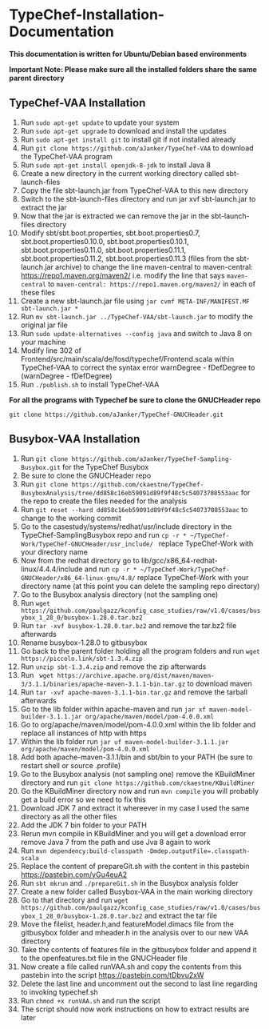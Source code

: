 # TypeChef-Installation-Documentation


**This documentation is written for Ubuntu/Debian based environments**

**Important Note: Please make sure all the installed folders share the same parent directory**

## TypeChef-VAA Installation

<!-- Note sudo apt install openjdk-7-jdk needs to be done for Busybox -->

1. Run ```sudo apt-get update``` to update your system
2. Run ```sudo apt-get upgrade``` to download and install the updates
3. Run ```sudo apt-get install git``` to install git if not installed already
4. Run ```git clone https://github.com/aJanker/TypeChef-VAA``` to download the TypeChef-VAA program
5. Run ```sudo apt-get install openjdk-8-jdk``` to install Java 8
6. Create a new directory in the current working directory called sbt-launch-files
7. Copy the file sbt-launch.jar from TypeChef-VAA to this new directory
8. Switch to the sbt-launch-files directory and run jar xvf sbt-launch.jar to extract the jar
9. Now that the jar is extracted we can remove the jar in the sbt-launch-files directory
10. Modify sbt/sbt.boot.properties, sbt.boot.properties0.7, sbt.boot.properties0.10.0, sbt.boot.properties0.10.1, sbt.boot.properties0.11.0, sbt.boot.properties0.11.1, sbt.boot.properties0.11.2, sbt.boot.properties0.11.3 (files from the sbt-launch.jar archive) to change the line maven-central to maven-central: https://repo1.maven.org/maven2/ i.e. modify the line that says ```maven-central``` to ```maven-central: https://repo1.maven.org/maven2/``` in each of these files
11. Create a new sbt-launch.jar file using ```jar cvmf META-INF/MANIFEST.MF sbt-launch.jar *```
12. Run ```mv sbt-launch.jar ../TypeChef-VAA/sbt-launch.jar``` to modify the original jar file
13. Run ```sudo update-alternatives --config java``` and switch to Java 8 on your machine
14. Modify line 302 of Frontend/src/main/scala/de/fosd/typechef/Frontend.scala within TypeChef-VAA to correct the syntax error warnDegree - fDefDegree to (warnDegree - fDefDegree)
15. Run ```./publish.sh``` to install TypeChef-VAA


**For all the programs with Typechef be sure to clone the GNUCHeader repo**

```git clone https://github.com/aJanker/TypeChef-GNUCHeader.git```

## Busybox-VAA Installation
1. Run ```git clone https://github.com/aJanker/TypeChef-Sampling-Busybox.git``` for the TypeChef Busybox
2. Be sure to clone the GNUCHeader repo
3. Run ```git clone https://github.com/ckaestne/TypeChef-BusyboxAnalysis/tree/dd858c16eb59091d89f9f48c5c54073708553aac``` for the repo to create the files needed for the analysis
4. Run ```git reset --hard dd858c16eb59091d89f9f48c5c54073708553aac``` to change to the working commit
5. Go to the casestudy/systems/redhat/usr/include directory in the TypeChef-SamplingBusybox repo and run ```cp -r * ~/TypeChef-Work/TypeChef-GNUCHeader/usr_include/ ``` replace TypeChef-Work with your directory name
6. Now from the redhat directory go to lib/gcc/x86_64-redhat-linux/4.4.4/include and run ```cp -r * ~/TypeChef-Work/TypeChef-GNUCHeader/x86_64-linux-gnu/4.8/``` replace TypeChef-Work with your directory name (at this point you can delete the sampling repo directory)
7. Go to the Busybox analysis directory (not the sampling one)
8. Run ```wget https://github.com/paulgazz/kconfig_case_studies/raw/v1.0/cases/busybox_1_28_0/busybox-1.28.0.tar.bz2```
9. Run ```tar -xvf busybox-1.28.0.tar.bz2``` and remove the tar.bz2 file afterwards
10. Rename busybox-1.28.0 to gitbusybox
11. Go back to the parent folder holding all the program folders and run ```wget https://piccolo.link/sbt-1.3.4.zip```
12. Run ```unzip sbt-1.3.4.zip``` and remove the zip afterwards
13. Run ``` wget https://archive.apache.org/dist/maven/maven-3/3.1.1/binaries/apache-maven-3.1.1-bin.tar.gz``` to download maven
14. Run ```tar -xvf apache-maven-3.1.1-bin.tar.gz``` and remove the tarball afterwards
15. Go to the lib folder within apache-maven and run ```jar xf maven-model-builder-3.1.1.jar org/apache/maven/model/pom-4.0.0.xml```
16. Go to org/apache/maven/model/pom-4.0.0.xml within the lib folder and replace all instances of http with https
17. Within the lib folder run ```jar uf maven-model-builder-3.1.1.jar org/apache/maven/model/pom-4.0.0.xml```
18. Add both apache-maven-3.1.1/bin and sbt/bin to your PATH (be sure to restart shell or source .profile)
19. Go to the Busybox analysis (not sampling one) remove the KBuildMiner directory and run ```git clone https://github.com/ckaestne/KBuildMiner```
20. Go the KBuildMiner directory now and run ```mvn compile``` you will probably get a build error so we need to fix this
21. Download JDK 7 and extract it whereever in my case I used the same directory as all the other files
22. Add the JDK 7 bin folder to your PATH
23. Rerun mvn compile in KBuildMiner and you will get a download error remove Java 7 from the path and use Jva 8 again to work
24. Run ```mvn dependency:build-classpath -Dmdep.outputFile=.classpath-scala```
25. Replace the content of prepareGit.sh with the content in this pastebin https://pastebin.com/yGu4euA2
26. Run ```sbt mkrun``` and ```./prepareGit.sh``` in the Busybox analysis folder
27. Create a new folder called Busybox-VAA in the main working directory
28. Go to that directory and run ```wget https://github.com/paulgazz/kconfig_case_studies/raw/v1.0/cases/busybox_1_28_0/busybox-1.28.0.tar.bz2``` and extract the tar file
29. Move the filelist, header.h,and featureModel.dimacs file from the gitbusybox folder and mheader.h in the analysis over to our new VAA directory
30. Take the contents of features file in the gitbusybox folder and append it to the openfeatures.txt file in the GNUCHeader file
31. Now create a file called runVAA.sh and copy the contents from this pastebin into the script https://pastebin.com/tDbvu2xW
32. Delete the last line and uncomment out the second to last line regarding to invoking typechef.sh
33. Run ```chmod +x runVAA.sh``` and run the script
34. The script should now work instructions on how to extract results are later










